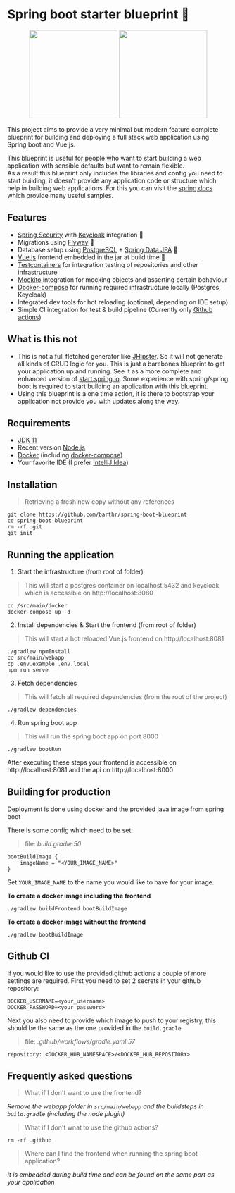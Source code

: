 # Spring boot starter blueprint :rocket:

<p align="center">
    <img src="https://dzone.com/storage/temp/12434118-spring-boot-logo.png" height="200"/> 
    <img src="https://external-content.duckduckgo.com/iu/?u=https%3A%2F%2Favatars1.githubusercontent.com%2Fu%2F4921466%3Fs%3D280%26v%3D4&f=1&nofb=1" height="200"/>
</div>

This project aims to provide a very minimal but modern feature complete blueprint for building and deploying 
a full stack web application
using Spring boot and Vue.js.  

This blueprint is useful for people who want to start building a web application with sensible 
defaults but want to remain flexible.     
As a result this blueprint only includes the libraries and config you need to start
building, it doesn't provide any application code or structure which help in building web applications. For this you can visit the [spring docs](https://docs.spring.io/spring-framework/docs/current/reference/html/index.html) which provide many useful samples.

## Features

* [Spring Security](https://spring.io/projects/spring-security) with [Keycloak](https://www.keycloak.org/) integration :key:
* Migrations using [Flyway](https://flywaydb.org/) :file_folder:
* Database setup using [PostgreSQL](https://www.postgresql.org/) + [Spring Data JPA](https://docs.spring.io/spring-boot/docs/2.3.4.RELEASE/reference/htmlsingle/#boot-features-jpa-and-spring-data) :file_folder:
* [Vue.js](https://vuejs.org/) frontend embedded in the jar at build time :card_index:
* [Testcontainers](https://www.testcontainers.org/) for integration testing of repositories and other infrastructure 
* [Mockito](https://site.mockito.org/) integration for mocking objects and asserting certain behaviour
* [Docker-compose](https://docs.docker.com/compose/) for running required infrastructure locally (Postgres, Keycloak)
* Integrated dev tools for hot reloading (optional, depending on IDE setup)
* Simple CI integration for test & build pipeline (Currently only [Github actions](https://github.com/features/actions))

## What is this not

* This is not a full fletched generator like [JHipster](https://www.jhipster.tech/). So it will not generate all kinds of CRUD logic for you. This is just a barebones blueprint to get your application up and running. See it as a more complete and enhanced version of [start.spring.io](https://start.spring.io/). Some experience with spring/spring boot is required to start building an application with this blueprint.
* Using this blueprint is a one time action, it is there to bootstrap your application not provide you with updates along the way.


## Requirements

- [JDK 11](https://openjdk.java.net/projects/jdk/11/)
- Recent version [Node.js](https://nodejs.org/en/)
- [Docker](https://www.docker.com/) (including [docker-compose](https://docs.docker.com/compose/))
- Your favorite IDE (I prefer [IntelliJ Idea](https://www.jetbrains.com/idea/))

## Installation

> Retrieving a fresh new copy without any references
```
git clone https://github.com/barthr/spring-boot-blueprint
cd spring-boot-blueprint
rm -rf .git
git init
```

## Running the application

1. Start the infrastructure (from root of folder)
> This will start a postgres container on localhost:5432 and keycloak which is accessible on http://localhost:8080
```
cd /src/main/docker
docker-compose up -d 
```

2. Install dependencies & Start the frontend (from root of folder)
> This will start a hot reloaded Vue.js frontend on http://localhost:8081
```
./gradlew npmInstall
cd src/main/webapp 
cp .env.example .env.local
npm run serve
```

3. Fetch dependencies 
> This will fetch all required dependencies (from the root of the project)
```
./gradlew dependencies
```

4. Run spring boot app
> This will run the spring boot app on port 8000
```
./gradlew bootRun
```

After executing these steps your frontend is accessible on http://localhost:8081 and the api on http://localhost:8000

## Building for production

Deployment is done using docker and the provided java image from spring boot

There is some config which need to be set:

> file: *build.gradle:50*

```
bootBuildImage {
    imageName = "<YOUR_IMAGE_NAME>"
}
```

Set `YOUR_IMAGE_NAME` to the name you would like to have for your image.


__To create a docker image including the frontend__
```
./gradlew buildFrontend bootBuildImage
```

__To create a docker image without the frontend__
```
./gradlew bootBuildImage
```

## Github CI

If you would like to use the provided github actions a couple of more settings are required. First you need to set 2 secrets in your github repository: 

```
DOCKER_USERNAME=<your_username>
DOCKER_PASSWORD=<your_password>
```
Next you also need to provide which image to push to your registry, this should be the same as the one provided in the `build.gradle`

> file: *.github/workflows/gradle.yaml:57*

```
repository: <DOCKER_HUB_NAMESPACE>/<DOCKER_HUB_REPOSITORY>
```

## Frequently asked questions

> What if I don't want to use the frontend?

*Remove the webapp folder in `src/main/webapp` and the buildsteps in `build.gradle` (including the node plugin)*
> What if I don't wnat to use the github actions?

`rm -rf .github`

> Where can I find the frontend when running the spring boot application?

*It is embedded during build time and can be found on the same port as your application*

